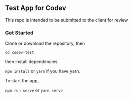 ## Test App for Codev

This repo is intended to be submitted to the client for review

### Get Started

Clone or download the repository, then

`cd codev-test`

then install dependencies

`npm install` or `yarn` if you have yarn.

To start the app,

`npm run serve` or `yarn serve`
